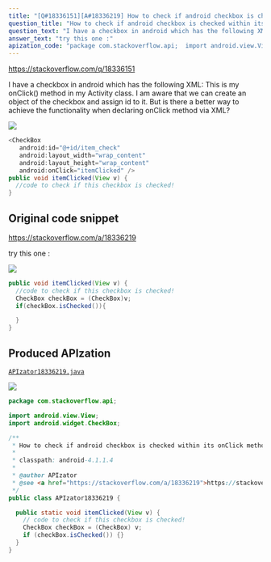 ```yaml
---
title: "[Q#18336151][A#18336219] How to check if android checkbox is checked within its onClick method (declared in XML)?"
question_title: "How to check if android checkbox is checked within its onClick method (declared in XML)?"
question_text: "I have a checkbox in android which has the following XML: This is my onClick() method in my Activity class. I am aware that we can create an object of the checkbox and assign id to it. But is there a better way to achieve the functionality when declaring onClick method via XML?"
answer_text: "try this one :"
apization_code: "package com.stackoverflow.api;  import android.view.View; import android.widget.CheckBox;  /**  * How to check if android checkbox is checked within its onClick method (declared in XML)?  *  * classpath: android-4.1.1.4  *  * @author APIzator  * @see <a href=\"https://stackoverflow.com/a/18336219\">https://stackoverflow.com/a/18336219</a>  */ public class APIzator18336219 {    public static void itemClicked(View v) {     // code to check if this checkbox is checked!     CheckBox checkBox = (CheckBox) v;     if (checkBox.isChecked()) {}   } }"
---
```


https://stackoverflow.com/q/18336151

I have a checkbox in android which has the following XML:
This is my onClick() method in my Activity class.
I am aware that we can create an object of the checkbox and assign id to it. But is there a better way to achieve the functionality when declaring onClick method via XML?


<div class="code-logo"><img src="/stackoverflow.png" /></div>

```java
<CheckBox
   android:id="@+id/item_check"
   android:layout_width="wrap_content"
   android:layout_height="wrap_content"
   android:onClick="itemClicked" />
public void itemClicked(View v) {
  //code to check if this checkbox is checked!
}
```


## Original code snippet

https://stackoverflow.com/a/18336219

try this one :

<div class="code-logo"><img src="/stackoverflow.png" /></div>

```java
public void itemClicked(View v) {
  //code to check if this checkbox is checked!
  CheckBox checkBox = (CheckBox)v;
  if(checkBox.isChecked()){

  }
}
```

## Produced APIzation

[`APIzator18336219.java`](https://github.com/blind-papers/apization-temp-data/raw/main/search/APIzator18336219.java)

<div class="code-logo"><img src="/apizator.png" /></div>

```java
package com.stackoverflow.api;

import android.view.View;
import android.widget.CheckBox;

/**
 * How to check if android checkbox is checked within its onClick method (declared in XML)?
 *
 * classpath: android-4.1.1.4
 *
 * @author APIzator
 * @see <a href="https://stackoverflow.com/a/18336219">https://stackoverflow.com/a/18336219</a>
 */
public class APIzator18336219 {

  public static void itemClicked(View v) {
    // code to check if this checkbox is checked!
    CheckBox checkBox = (CheckBox) v;
    if (checkBox.isChecked()) {}
  }
}

```